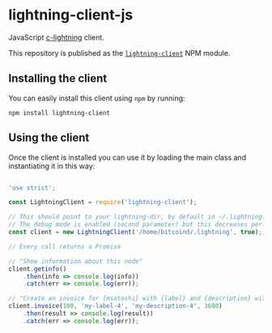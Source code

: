 # lightning-client-js

JavaScript [c-lightning](https://github.com/ElementsProject/lightning) client.

This repository is published as the [`lightning-client`](https://www.npmjs.com/package/lightning-client) NPM module.

## Installing the client

You can easily install this client using `npm` by running:

```
npm install lightning-client
```

## Using the client

Once the client is installed you can use it by loading the main class and instantiating it in this way:

```javascript

'use strict';

const LightningClient = require('lightning-client');

// This should point to your lightning-dir, by default in ~/.lightning. 
// The debug mode is enabled (second parameter) but this decreases performances (see PR #10)
const client = new LightningClient('/home/bitcoind/.lightning', true);

// Every call returns a Promise

// "Show information about this node"
client.getinfo()
	.then(info => console.log(info))
	.catch(err => console.log(err));

// "Create an invoice for {msatoshi} with {label} and {description} with optional {expiry} seconds (default 1 hour)" }
client.invoice(100, 'my-label-4', 'my-description-4', 3600)
	.then(result => console.log(result))
	.catch(err => console.log(err));
```
